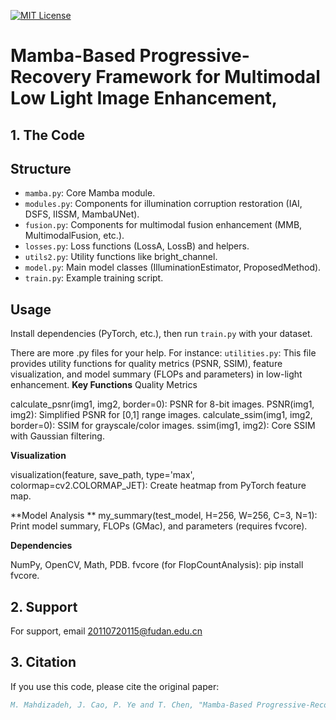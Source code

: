 


[![MIT License](https://img.shields.io/badge/License-MIT-green.svg)](https://choosealicense.com/licenses/mit/)



# Mamba-Based Progressive-Recovery Framework for Multimodal Low Light Image Enhancement,



## 1. The Code


## Structure

- `mamba.py`: Core Mamba module.
- `modules.py`: Components for illumination corruption restoration (IAI, DSFS, IISSM, MambaUNet).
- `fusion.py`: Components for multimodal fusion enhancement (MMB, MultimodalFusion, etc.).
- `losses.py`: Loss functions (LossA, LossB) and helpers.
- `utils2.py`: Utility functions like bright_channel.
- `model.py`: Main model classes (IlluminationEstimator, ProposedMethod).
- `train.py`: Example training script.
  
## Usage
Install dependencies (PyTorch, etc.), then run `train.py` with your dataset.

There are more .py files for your help. For instance:
`utilities.py`: This file provides utility functions for quality metrics (PSNR, SSIM), feature visualization, and model summary (FLOPs and parameters) in low-light enhancement.
**Key Functions**
  Quality Metrics

calculate_psnr(img1, img2, border=0): PSNR for 8-bit images.
PSNR(img1, img2): Simplified PSNR for [0,1] range images.
calculate_ssim(img1, img2, border=0): SSIM for grayscale/color images.
ssim(img1, img2): Core SSIM with Gaussian filtering.


**Visualization**

visualization(feature, save_path, type='max', colormap=cv2.COLORMAP_JET): Create heatmap from PyTorch feature map.

**Model Analysis
**
my_summary(test_model, H=256, W=256, C=3, N=1): Print model summary, FLOPs (GMac), and parameters (requires fvcore).

**Dependencies**

NumPy, OpenCV, Math, PDB.
fvcore (for FlopCountAnalysis): pip install fvcore.




## 2.  Support
For support, email 20110720115@fudan.edu.cn


## 3. Citation


If you use this code, please cite the original paper:

```bibtex
M. Mahdizadeh, J. Cao, P. Ye and T. Chen, "Mamba-Based Progressive-Recovery Framework for Multimodal Low Light Image Enhancement," in IEEE Transactions on Multimedia, doi: 10.1109/TMM.2025.3623502.

```




